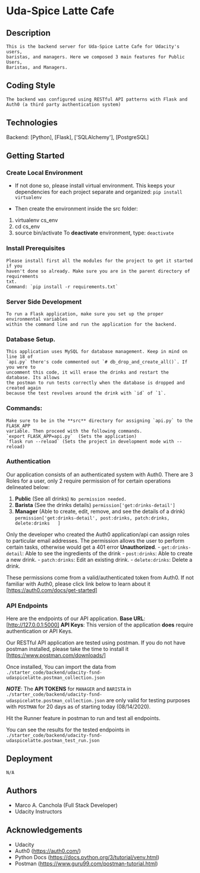 # Uda-Spice Latte Cafe

  ## Description
    This is the backend server for Uda-Spice Latte Cafe for Udacity's users,
    baristas, and managers. Here we composed 3 main features for Public Users,
    Baristas, and Managers.

  ## Coding Style
    The backend was configured using RESTful API patterns with Flask and Auth0 (a third party authentication system)

  ## Technologies
   Backend: [Python], [Flask], ['SQLAlchemy'], [PostgreSQL]

  ## Getting Started

  ### Create Local Environment
  - If not done so, please install virtual environment. This keeps your dependencies for each project separate and organized:  `pip install virtualenv`

  - Then create the environment inside the src folder:
  1. virtualenv cs_env
  2. cd cs_env
  3. source bin/activate
  To **deactivate** environment, type: `deactivate`

  ### Install Prerequisites
    Please install first all the modules for the project to get it started if you
    haven't done so already. Make sure you are in the parent directory of requirements
    txt.
    Command: `pip install -r requirements.txt`

  ### Server Side Development
    To run a Flask application, make sure you set up the proper environmental variables
    within the command line and run the application for the backend.

  ### Database Setup.
    This application uses MySQL for database management. Keep in mind on line 18 of
    `api.py` there's code commented out `# db_drop_and_create_all()`. If you were to
    uncomment this code, it will erase the drinks and restart the database. Its allows
    the postman to run tests correctly when the database is dropped and created again
    because the test revolves around the drink with `id` of `1`.


  ### Commands:
    Make sure to be in the **src** directory for assigning `api.py` to the FLASK_APP
    variable. Then proceed with the following commands.
    `export FLASK_APP=api.py`  (Sets the application)
    `flask run --reload` (Sets the project in development mode with --reload)

  ### Authentication
  Our application consists of an authenticated system with Auth0. There are 3 Roles
  for a user, only 2 require permission of for certain operations delineated below:
  1. **Public** (See all drinks)
    `No permission needed.`
  2. **Barista** (See the drinks details)
    `permission['get:drinks-detail']`
  3. **Manager** (Able to create, edit, remove, and see the details of a drink)
    `permission['get:drinks-detail', post:drinks, patch:drinks, delete:drinks	]`

  Only the developer who created the Auth0 application/api can assign roles to
  particular email addresses. The permission allows the user to perform certain tasks,
  otherwise would get a 401 error **Unauthorized**.
    - `get:drinks-detail`: Able to see the ingredients of the drink
    - `post:drinks`: Able to create a new drink.
    - `patch:drinks`: Edit an existing drink.
    - `delete:drinks`: Delete a drink.

  These permissions come from a valid/authenticated token from Auth0. If not familiar
  with Auth0, please click link below to learn about it [https://auth0.com/docs/get-started]

  ### API Endpoints
  Here are the endpoints of our API application.
  **Base URL**: [http://127.0.0.1:5000]
  **API Keys**: This version of the application **does**  require authentication or API Keys.

  Our RESTful API application are tested using postman.
  If you do not have postman installed, please take the time to install it
  [https://www.postman.com/downloads/]

  Once installed, You can import the data from
  `./starter_code/backend/udacity-fsnd-udaspicelatte.postman_collection.json`

  ***NOTE***: The **API TOKENS** for `MANAGER` and `BARISTA` in
  `./starter_code/backend/udacity-fsnd-udaspicelatte.postman_collection.json` are only
  valid for testing purposes with `POSTMAN` for 20 days as of starting today (08/14/2020).

  Hit the Runner feature in postman to run and test all endpoints.

  You can see the results for the tested endpoints in
  `./starter_code/backend/udacity-fsnd-udaspicelatte.postman_test_run.json`

  ## Deployment
  `N/A`

  ## Authors
  - Marco A. Canchola (Full Stack Developer)
  - Udacity Instructors

  ## Acknowledgements
  - Udacity
  - Auth0 (https://auth0.com/)
  - Python Docs (https://docs.python.org/3/tutorial/venv.html)
  - Postman (https://www.guru99.com/postman-tutorial.html)
